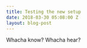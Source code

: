 ```yaml
---
title: Testing the new setup
date: 2018-03-30 05:08:00 Z
layout: blog-post
---
```


Whacha know? Whacha hear?